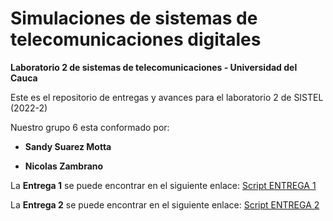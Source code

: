 # Simulaciones de sistemas de telecomunicaciones digitales
 **Laboratorio 2 de sistemas de telecomunicaciones - Universidad del Cauca**
 
 Este es el repositorio de entregas y avances para el laboratorio 2 de SISTEL (2022-2)
 
 Nuestro grupo 6 esta conformado por:
 
 - **Sandy Suarez Motta**
 
 - **Nicolas Zambrano**
 
 La **Entrega 1** se puede encontrar en el siguiente enlace: [Script ENTREGA 1](https://github.com/jnzambranob/Simulaciones-de-sistemas-de-telecomunicaciones-digitales/blob/main/E1/Entrega1_DTS16QAM.m)
 
 La **Entrega 2** se puede encontrar en el siguiente enlace: [Script ENTREGA 2](https://github.com/jnzambranob/Simulaciones-de-sistemas-de-telecomunicaciones-digitales/blob/main/E2/Entrega2_CDMA_BPSK.m)
